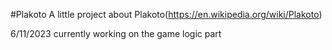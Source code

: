 #Plakoto
A little project about Plakoto(https://en.wikipedia.org/wiki/Plakoto)

6/11/2023
currently working on the game logic part


